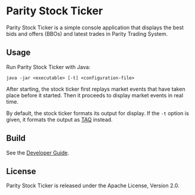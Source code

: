 Parity Stock Ticker
===================

Parity Stock Ticker is a simple console application that displays the best
bids and offers (BBOs) and latest trades in Parity Trading System.


Usage
-----

Run Parity Stock Ticker with Java:

    java -jar <executable> [-t] <configuration-file>

After starting, the stock ticker first replays market events that have taken
place before it started. Then it proceeds to display market events in real
time.

By default, the stock ticker formats its output for display. If the `-t`
option is given, it formats the output as [TAQ][] instead.

  [TAQ]: ../parity-file/doc/TAQ.md


Build
-----

See the [Developer Guide](../HACKING.md).


License
-------

Parity Stock Ticker is released under the Apache License, Version 2.0.
